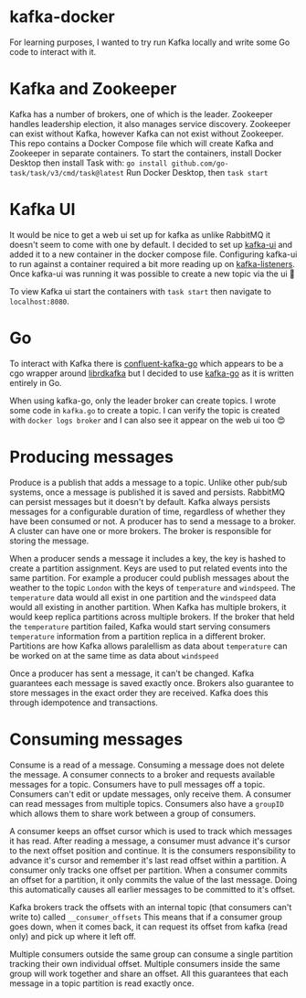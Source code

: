 # kafka-docker

For learning purposes, I wanted to try run Kafka locally and write some Go code to interact with it.

# Kafka and Zookeeper
Kafka has a number of brokers, one of which is the leader. 
Zookeeper handles leadership election, it also manages service discovery. 
Zookeeper can exist without Kafka, however Kafka can not exist without Zookeeper.
This repo contains a Docker Compose file which will create Kafka and Zookeeper in separate containers.
To start the containers, install Docker Desktop then install Task with:
`go install github.com/go-task/task/v3/cmd/task@latest`
Run Docker Desktop, then `task start`

# Kafka UI
It would be nice to get a web ui set up for kafka as unlike RabbitMQ it doesn't seem to come with one by default. 
I decided to set up [kafka-ui](https://github.com/provectus/kafka-ui/) and added it to a new container in the docker compose file. 
Configuring kafka-ui to run against a container required a bit more reading up on [kafka-listeners](https://www.confluent.io/en-gb/blog/kafka-listeners-explained/).
Once kafka-ui was running it was possible to create a new topic via the ui :tada:

To view Kafka ui start the containers with `task start` then navigate to `localhost:8080`.

# Go
To interact with Kafka there is [confluent-kafka-go](https://github.com/confluentinc/confluent-kafka-go) which appears to be 
a cgo wrapper around [librdkafka](https://github.com/confluentinc/librdkafka) but I decided to use [kafka-go](https://github.com/segmentio/kafka-go)
as it is written entirely in Go. 

When using kafka-go, only the leader broker can create topics. I wrote some code in `kafka.go` to create a topic. 
I can verify the topic is created with `docker logs broker` and I can also see it appear on the web ui too :heart_eyes:

# Producing messages
Produce is a publish that adds a message to a topic. Unlike other pub/sub systems, once a message is published it is saved and persists.
RabbitMQ can persist messages but it doesn't by default. 
Kafka always persists messages for a configurable duration of time, regardless of whether they have been consumed or not.
A producer has to send a message to a broker. A cluster can have one or more brokers. The broker is responsible for storing the message.

When a producer sends a message it includes a key, the key is hashed to create a partition assignment. 
Keys are used to put related events into the same partition.
For example a producer could publish messages about the weather to the topic `London` with the keys of `temperature` and `windspeed`. 
The `temperature` data would all exist in one partition and the `windspeed` data would all existing in another partition.
When Kafka has multiple brokers, it would keep replica partitions across multiple brokers. 
If the broker that held the `temperature` partition failed, Kafka would start serving consumers `temperature` information from a 
partition replica in a different broker.
Partitions are how Kafka allows paralellism as data about `temperature` can be worked on at the same time as data about `windspeed`

Once a producer has sent a message, it can't be changed.
Kafka guarantees each message is saved exactly once.
Brokers also guarantee to store messages in the exact order they are received. 
Kafka does this through idempotence and transactions.

# Consuming messages
Consume is a read of a message. Consuming a message does not delete the message.
A consumer connects to a broker and requests available messages for a topic.
Consumers have to pull messages off a topic. 
Consumers can't edit or update messages, only receive them.
A consumer can read messages from multiple topics. 
Consumers also have a `groupID` which allows them to share work between a group of consumers.

A consumer keeps an offset cursor which is used to track which messages it has read.
After reading a message, a consumer must advance it's cursor to the next offset position and continue.
It is the consumers responsibility to advance it's cursor and remember it's last read offset within a partition.
A consumer only tracks one offset per partition. 
When a consumer commits an offset for a partition, it only commits the value of the last message.
Doing this automatically causes all earlier messages to be committed to it's offset.

Kafka brokers track the offsets with an internal topic (that consumers can't write to) called `__consumer_offsets`
This means that if a consumer group goes down, when it comes back, it can request its offset from kafka (read only) and pick up where it left off.

Multiple consumers outside the same group can consume a single partition tracking their own individual offset.
Multiple consumers inside the same group will work together and share an offset.
All this guarantees that each message in a topic partition is read exactly once.
